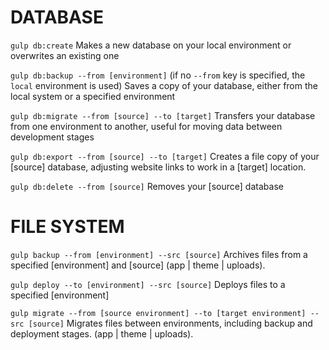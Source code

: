 # DATABASE

`gulp db:create`
Makes a new database on your local environment or overwrites an existing one

`gulp db:backup --from [environment]` (if no `--from` key is specified, the `local` environment is used)
Saves a copy of your database, either from the local system or a specified environment

`gulp db:migrate --from [source] --to [target]`
Transfers your database from one environment to another, useful for moving data between development stages

`gulp db:export --from [source] --to [target]`
Creates a file copy of your [source] database, adjusting website links to work in a [target] location.

`gulp db:delete --from [source]`
Removes your [source] database

# FILE SYSTEM

`gulp backup --from [environment] --src [source]`
Archives files from a specified [environment] and [source] (app | theme | uploads).

`gulp deploy --to [environment] --src [source]`
Deploys files to a specified [environment]

`gulp migrate --from [source environment] --to [target environment] --src [source]`
Migrates files between environments, including backup and deployment stages. (app | theme | uploads).

